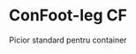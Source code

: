 ---
title: "ConFoot-leg CF"
subtitle: "Picior standard pentru container"
mainImage: "/images/products/confoot-leg-cf-main.jpg"
gallery:
  - "/images/products/confoot-leg-cf-1.jpg"
  - "/images/products/confoot-leg-cf-2.jpg"
  - "/images/products/confoot-leg-cf-3.jpg"
shortDescription: "ConFoot-leg CF este soluția noastră standard de picioare pentru containere, perfectă pentru operațiunile de manipulare a containerelor de rutină."
technicalDescription: "ConFoot-leg CF se remarcă printr-un design robust, optimizat pentru containerele standard de transport, cu sistemul nostru de atașare proprietar ce permite instalarea rapidă."
videoID: "C2KwnEb-npU"
specifications:
  - name: "Greutate"
    value: "24 kg"
  - name: "Capacitate de încărcare"
    value: "34 tone"
  - name: "Dimensiuni"
    value: "45 × 30 × 25 cm"
  - name: "Material"
    value: "Oțel de înaltă calitate"
  - name: "Interval de înălțime"
    value: "1.043 mm până la 1.448 mm"
price: "€1,150"
pricingNotes: "Prețuri en-gros disponibile pentru operatorii de flotă. Contactați-ne pentru detalii."
buyLink: "/contact"
howToUse: |
  1. Atașați piciorul CF la elementul de fixare al colțului containerului.
  2. Asigurați mecanismul de blocare.
  3. Repetați pentru toate colțurile necesare.
  4. Verificați stabilitatea înainte de a continua operațiunile.
benefits:
  - title: "Eficiență operațională"
    description: "Accelerează procesele de manipulare a containerelor, reducând timpii de încărcare și descărcare."
  - title: "Necesități echipament reduse"
    description: "Minimizează dependența de macarale și utilaje de ridicare, reducând costurile operaționale."
  - title: "Adaptabilitate"
    description: "Funcționează în diverse medii operaționale, de la porturi la depozite."
  - title: "Durabilitate"
    description: "Construit pentru a rezista utilizării industriale intense, cu întreținere minimă."
  - title: "Impact asupra mediului"
    description: "Reduce emisiile de carbon prin eliminarea necesității de utilaje grele și echipamente care consumă combustibil."
  - title: "Îmbunătățirea siguranței"
    description: "Stabilește containerele în timpul manipulării, reducând riscul de accidente și deteriorarea mărfurilor."
articleContent: |
  ## Ce este ConFoot-leg CF?  

  ConFoot-leg CF este un sistem modern și ușor, creat pentru a facilita manipularea containerelor și a o face mai eficientă. Aceste picioare pentru containere oferă o alternativă portabilă și simplă la utilizarea utilajelor grele pentru încărcare și descărcare a containerelor standard de transport. Tehnologia este concepută pentru a fi operată de o singură persoană, oferind o soluție rentabilă și flexibilă pentru diferite industrii.  

  ## Cum funcționează  

  ConFoot-leg CF elimină necesitatea utilizării macaralelor, stivuitoarelor sau a altor echipamente mari în timpul manipulării containerelor. Designul său permite companiilor să reducă costurile operaționale, să economisească timp și să îmbunătățească flexibilitatea logisticii. Prin simplificarea proceselor de manipulare și transport al mărfurilor, ConFoot-leg CF sporește fiabilitatea și eficiența lanțului de aprovizionare la nivel global.  

  ## Cum funcționează ConFoot-leg CF

  ### Mecanismul de bază

  ConFoot-leg CF utilizează un design simplu, dar eficient, pentru a funcționa. Picioarele se atașează ferm de colțurile containerelor standard de transport, folosind un sistem de fixare puternic care asigură stabilitatea. Confecționate din materiale ușoare, dar durabile, fiecare picior cântărește doar 24 kg, ceea ce le face ușor de manipulat de către o singură persoană. Procesul de atașare este eficient, permițând instalarea rapidă fără a necesita unelte speciale sau echipamente grele. Odată montate, picioarele creează o platformă stabilă pentru încărcare, descărcare sau depozitare temporară a containerelor.

  Înălțimea picioarelor poate fi ajustată de la 1.043 mm până la 1.448 mm. Acest interval ajustabil răspunde diverselor nevoi operaționale, asigurând compatibilitatea sistemului cu diferite dimensiuni de containere și medii de operare. Această versatilitate face manipularea containerelor mai ușoară pentru diverse configurații logistice, inclusiv porturi și depozite.

  ### Beneficiile mecanismului

  1. **Reduce dependența de utilaje grele**: ConFoot-leg CF elimină necesitatea utilizării macaralelor sau stivuitoarelor, reducând costurile operaționale și impactul asupra mediului.  
  2. **Îmbunătățește siguranța**: Sistemul stabilizează containerele în timpul manipulării, reducând probabilitatea de accidente sau deteriorări.  
  3. **Crește eficiența**: Datorită designului său ușor și instalării facile, operațiunile pot decurge mai rapid, chiar și în zone cu infrastructură limitată.  
  4. **Crește portabilitatea**: Picioarele sunt ușor de transportat și pot fi utilizate în zone izolate, fiind potrivite pentru diverse industrii și aplicații.  

  Designul ConFoot-leg CF simplifică procesul de manipulare a containerelor, oferind în același timp o opțiune rentabilă și sustenabilă pentru provocările logistice moderne.


  ## Aplicații ale ConFoot-leg CF  
  
  ### Unde este utilizat ConFoot-leg CF  
  ConFoot-leg CF îmbunătățește semnificativ operațiunile din logistică și transport, transformând modul în care containerele sunt manipulate. Designul său ușor și portabil permite încărcarea, descărcarea și mutarea containerelor fără a mai necesita macarale sau stivuitoare. Acest aspect este deosebit de util în zone izolate sau în locurile unde utilajele grele nu sunt disponibile, facilitând procesele și reducând costurile. În plus, ajută porturile, depozitele și centrele de distribuție să funcționeze mai eficient prin reducerea timpului și a forței de muncă necesare manipulării containerelor.  

  ### Locuri mici unde nu se pot utiliza macarale
  ConFoot-leg CF reprezintă o alegere practică pentru zonele mici unde nu se pot utiliza macarale, cum ar fi porturile, depozitele și centrele de distribuție. Oferă o soluție fiabilă și rentabilă pentru manipularea containerelor în aceste medii, făcându-l o opțiune ideală pentru companiile care trebuie să transporte și să depoziteze mărfuri în locații izolate.  

  ### Construcție modulară și depozitarea echipamentelor  
  ConFoot-leg CF este o alegere practică pentru proiectele de construcție modulară, oferind soluții fiabile pentru amenajările temporare. Echipele de construcții îl utilizează pentru a depozita și transporta în siguranță utilaje, echipamente și materiale prefabricate. Portabilitatea și simplitatea sa îl fac potrivit pentru șantierele de construcții care necesită asamblare și dezasamblare rapidă. În plus, asigură depozitarea în siguranță a echipamentelor utilizate în facilitățile modulare de sănătate, permițând instalarea rapidă în diverse medii.  

  Designul adaptabil și eficient al ConFoot-leg CF îl transformă într-o opțiune preferată în diverse industrii, îmbunătățind fluxurile de lucru și maximizând utilizarea resurselor.


  ### Avantaje și Limitări

  #### Avantaje

  ConFoot-leg CF oferă multiple beneficii notabile în manipularea containerelor. Designul său ușor, de doar 24 kg per picior, îl face ușor de transportat și instalat. Fiecare picior poate suporta până la 30 de tone, oferind o stabilitate puternică care se potrivește diverselor operațiuni logistice. Intervalul ajustabil de înălțime (1.043 mm–1.448 mm) îi permite să răspundă nevoilor variate ale containerelor, sporindu-i versatilitatea. Caracterele sale portabile reduc necesitatea utilizării utilajelor grele, cum ar fi macaralele sau stivuitoarele, ceea ce duce la economii semnificative și la o eficiență operațională sporită. În plus, designul prietenos cu mediul contribuie la reducerea emisiilor de carbon, aliniindu-se eforturilor de sustenabilitate.

  #### Limitări

  În ciuda beneficiilor sale, ConFoot-leg CF are anumite limitări. Este compatibil doar cu anumite tipuri de containere, ceea ce poate restricționa utilizarea sa în anumite scenarii logistice. În plus, deși procesul manual de montare este simplu, acesta nu se integrează întotdeauna perfect în fluxurile de lucru extrem de automatizate, creând provocări pentru operațiunile care se bazează în mare măsură pe mecanizare. Aceste aspecte trebuie evaluate cu atenție atunci când se planifică utilizarea ConFoot-leg CF în sisteme complexe de lanț de aprovizionare.


  ## Dezvoltări viitoare

  ### Cercetări actuale  
  Cercetătorii lucrează pentru a îmbunătăți capabilitățile structurale ale ConFoot-leg CF. Ei urmăresc să mărească capacitatea de încărcare dincolo de limita actuală de 30 de tone, pentru a putea gestiona containere de transport mai grele. Eforturile se concentrează, de asemenea, pe optimizarea compoziției materialelor, astfel încât produsul să devină și mai durabil, menținându-l totodată ușor și portabil. În plus, se dezvoltă opțiuni de personalizare pentru a răspunde nevoilor specifice ale industriei, precum manipularea containerelor cu dimensiuni unice sau a mărfurilor specializate.  

  ### Inovații viitoare  
  Dezvoltările viitoare pentru ConFoot-leg CF includ integrarea tehnologiei IoT (Internet of Things) pentru a permite monitorizarea în timp real a stabilității și poziției containerelor. Această funcție ar permite operatorilor să urmărească de la distanță condițiile containerelor, îmbunătățind siguranța și eficiența. O altă inovație planificată este automatizarea, care presupune proiectarea picioarelor auto-ajustabile ce se pot alinia și stabiliza automat. Acest lucru ar reduce necesitatea ajustărilor manuale. Toate aceste îmbunătățiri urmăresc minimizarea timpului de nefuncționare și optimizarea proceselor logistice.  

  Aceste actualizări tehnologice vor ajuta ConFoot-leg CF să continue să fie un lider în domeniul manipulării containerelor, stabilind noi standarde de eficiență și inovație în industria logistică.
---